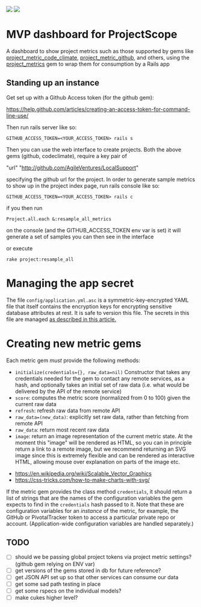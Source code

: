 <a href="https://codeclimate.com/github/AgileVentures/projectscope_mvp"><img src="https://codeclimate.com/github/AgileVentures/projectscope_mvp/badges/gpa.svg" /></a>
<a href="https://travis-ci.org/AgileVentures/projectscope_mvp"><img src="https://travis-ci.org/AgileVentures/projectscope_mvp.svg?branch=master"></a>
# MVP dashboard for ProjectScope

A dashboard to show project metrics such as those supported by gems like
[project_metric_code_climate](https://github.com/AgileVentures/project_metric_code_climate),
[project_metric_github](https://github.com/AgileVentures/project_metric_github),
and others, using the [project_metrics](https://github.com/AgileVentures/project_metrics) gem to wrap
them for consumption by a Rails app

Standing up an instance
-----------------------

Get set up with a Github Access token (for the github gem):

https://help.github.com/articles/creating-an-access-token-for-command-line-use/

Then run rails server like so:

```GITHUB_ACCESS_TOKEN=<YOUR_ACCESS_TOKEN> rails s```

Then you can use the web interface to create projects.  Both the above gems (github, codeclimate), require a key pair of

"url" "http://github.com/AgileVentures/LocalSupport"

specifying the github url for the project.  In order to generate sample metrics to show up in the project index page,
run rails console like so:

```GITHUB_ACCESS_TOKEN=<YOUR_ACCESS_TOKEN> rails c```

if you then run

```Project.all.each &:resample_all_metrics```

on the console (and the GITHUB_ACCESS_TOKEN env var is set) it will generate a set of samples you can then see in the interface

or execute

```rake project:resample_all```

# Managing the app secret

The file `config/application.yml.asc` is a symmetric-key-encrypted YAML
file that itself contains the encryption keys for encrypting sensitive
database attributes at rest.  It is safe to version this file.  The secrets
in this file are managed [as described in this article.](saasbook.blogspot.com/2016/08/keeping-secrets.html)

# Creating new metric gems

Each metric gem *must* provide the following methods:

* `initialize(credentials={}, raw_data=nil)` Constructor that takes any credentials needed for the gem to contact any remote services, as a hash, and optionally takes an initial set of raw data (i.e. what would be delivered by the API of the remote service)
* `score`: computes the metric score (normalized from 0 to 100) given the current raw data
* `refresh`: refresh raw data from remote API
* `raw_data=(new_data)`: explicitly set raw data, rather than fetching from remote API
* `raw_data`: return most recent raw data
* `image`: return an image representation of the current metric state.  At the moment this "image" will be rendered as HTML, so you can in principle return a link to a remote image, but we recommend returning an SVG image since this is extremely flexible and can be rendered as interactive HTML, allowing mouse over explanation on parts of the image etc.

- https://en.wikipedia.org/wiki/Scalable_Vector_Graphics
- https://css-tricks.com/how-to-make-charts-with-svg/

If the metric gem provides the class method `credentials`, it should return a list of strings that are the names of the configuration variables the gem expects to find in the `credentials` hash passed to it.  Note that these are configuration variables for an _instance_ of the metric, for example, the GitHub or PivotalTracker token to access a particular private repo or account.  (Application-wide configuration variables are handled separately.)

TODO
----

* [ ] should we be passing global project tokens via project metric settings? (github gem relying on ENV var)
* [ ] get versions of the gems stored in db for future reference?
* [ ] get JSON API set up so that other services can consume our data
* [ ] get some sad path testing in place
* [ ] get some rspecs on the individual models?
* [ ] make cukes higher level?
